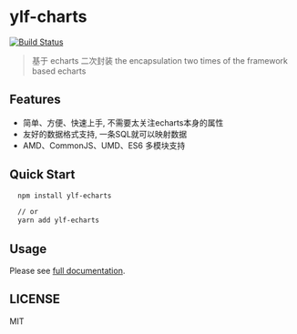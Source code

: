 <h1 align="left">ylf-charts</h1>

[![Build Status](https://travis-ci.org/yelingfeng/ylf-charts.svg?branch=master)](https://travis-ci.org/yelingfeng/ylf-charts)

> 基于 echarts 二次封装
the encapsulation two times of the framework based echarts


## Features

- 简单、方便、快速上手, 不需要太关注echarts本身的属性
- 友好的数据格式支持, 一条SQL就可以映射数据
- AMD、CommonJS、UMD、ES6 多模块支持



## Quick Start

```bash
  npm install ylf-echarts

  // or
  yarn add ylf-echarts

```


## Usage

Please see  [full documentation]( https://yelingfeng.github.io/ylf-charts/).

## LICENSE

MIT

